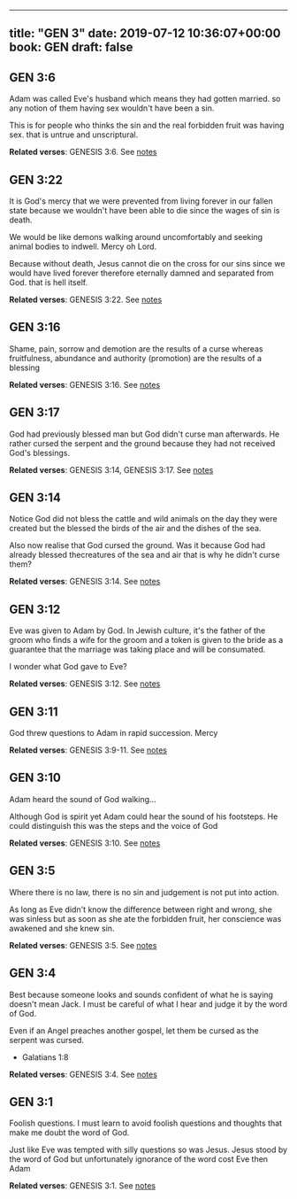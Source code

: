 
---
title: "GEN 3"
date: 2019-07-12 10:36:07+00:00
book: GEN
draft: false
---

## GEN 3:6

Adam was called Eve's husband which means they had gotten married. so any notion of them having sex wouldn't have been a sin. 

This is for people who thinks the sin and the real forbidden fruit was having sex. that is untrue and unscriptural.

**Related verses**: GENESIS 3:6. See [notes](https://my.bible.com/notes/3206728013459481089)


## GEN 3:22

It is God's mercy that we were prevented from living forever in our fallen state because we wouldn't have been able to die since the wages of sin is death.

We would be like demons walking around uncomfortably and seeking animal bodies to indwell. Mercy oh Lord.

Because without death, Jesus cannot die on the cross for our sins since we would have lived forever therefore eternally damned and separated from God. that is hell itself.

**Related verses**: GENESIS 3:22. See [notes](https://my.bible.com/notes/3206444656968327365)


## GEN 3:16

Shame, pain, sorrow and demotion are the results of a curse whereas fruitfulness, abundance and authority (promotion) are the results of a blessing

**Related verses**: GENESIS 3:16. See [notes](https://my.bible.com/notes/3206442390089621636)


## GEN 3:17

God had previously blessed man but God didn't curse man afterwards. He rather cursed the serpent and the ground because they had not received God's blessings.

**Related verses**: GENESIS 3:14, GENESIS 3:17. See [notes](https://my.bible.com/notes/3206441283313459289)


## GEN 3:14

Notice God did not bless the cattle and wild animals on the day they were created but the blessed the birds of the air and the dishes of the sea.

Also now realise that God cursed the ground. Was it because God had already blessed thecreatures of the sea and air that is why he didn't curse them?

**Related verses**: GENESIS 3:14. See [notes](https://my.bible.com/notes/3206432350158971889)


## GEN 3:12

Eve was given to Adam by God. In Jewish culture, it's the father of the groom who finds a wife for the groom and a token is given to the bride as a guarantee that the marriage was taking place and will be consumated.

I wonder what God gave to Eve?

**Related verses**: GENESIS 3:12. See [notes](https://my.bible.com/notes/3206430480480855007)


## GEN 3:11

God threw questions to Adam in rapid succession. Mercy

**Related verses**: GENESIS 3:9-11. See [notes](https://my.bible.com/notes/3206428927405581260)


## GEN 3:10

Adam heard the sound of God walking...

Although God is spirit yet Adam could hear the sound of his footsteps. He could distinguish this was the steps and the voice of God

**Related verses**: GENESIS 3:10. See [notes](https://my.bible.com/notes/3206427900908397508)


## GEN 3:5

Where there is no law, there is no sin and judgement is not put into action.

As long as Eve didn't know the difference between right and wrong, she was sinless but as soon as she ate the forbidden fruit, her conscience was awakened and she knew sin.

**Related verses**: GENESIS 3:5. See [notes](https://my.bible.com/notes/3206423303758275489)


## GEN 3:4

Best because someone looks and sounds confident of what he is saying doesn't mean Jack. I must be careful of what I hear and judge it by the word of God.

Even if an Angel preaches another gospel, let them be cursed as the serpent was cursed.

* Galatians 1:8

**Related verses**: GENESIS 3:4. See [notes](https://my.bible.com/notes/3206422022582952842)


## GEN 3:1

Foolish questions. I must learn to avoid foolish questions and thoughts that make me doubt the word of God.

Just like Eve was tempted with silly questions so was Jesus. Jesus stood by the word of God but unfortunately ignorance of the word cost Eve then Adam

**Related verses**: GENESIS 3:1. See [notes](https://my.bible.com/notes/3206419950412227456)

